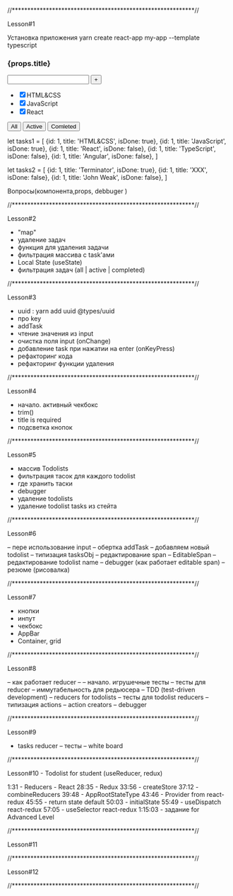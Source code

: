 //***********************************************************//

Lesson#1 

Установка приложения
yarn create react-app my-app --template typescript

  <div>
     <h3>{props.title}</h3>
  <div>
     <input/>
     <button>+</button>
  </div>
  <div>
    <ul>
       <li><input type="checkbox" checked={true}/><span>HTML&CSS</span></li>
       <li><input type="checkbox" checked={true}/><span>JavaScript</span></li>
       <li><input type="checkbox" checked={false}/><span>React</span></li>
    </ul>
  </div>
  <div>
     <button>All</button>
     <button>Active</button>
     <button>Comleted</button>
  </div>
  </div>


 let tasks1 = [
 {id: 1, title: 'HTML&CSS', isDone: true},
 {id: 1, title: 'JavaScript', isDone: true},
 {id: 1, title: 'React', isDone: false},
 {id: 1, title: 'TypeScript', isDone: false},
 {id: 1, title: 'Angular', isDone: false},
  ]

let tasks2 = [
{id: 1, title: 'Terminator', isDone: true},
{id: 1, title: 'XXX', isDone: false},
{id: 1, title: 'John Weak', isDone: false},
 ]


Вопросы(компонента,props, debbuger )

//***********************************************************//

Lesson#2

 - "map"
 - удаление задач
 - функция для удаления задачи
 - фильтрация массива с task'ами
 - Local State (useState)
 - фильтрация задач (all | active | completed)



//***********************************************************//

Lesson#3

 - uuid :  yarn add uuid @types/uuid
 - про key
 - addTask
 - чтение значения из input
 - очистка поля input (onChange)
 - добавление task при нажатии на enter (onKeyPress)
 - рефакторинг кода
 - рефакторинг функции удаления

//***********************************************************//


Lesson#4

 - начало. активный чекбокс
 - trim()
 - title is required
 - подсветка кнопок

//***********************************************************//

Lesson#5

- массив Todolists
- фильтрация тасок для каждого todolist
- где хранить таски
- debugger
- удаление todolists
- удаление todolist tasks из стейта


//***********************************************************//

Lesson#6

 – пере использование input
 – обертка addTask
 – добавляем новый todolist
 – типизация tasksObj
 – редактирование span
 – EditableSpan
 – редактирование todolist name
 – debugger (как работает editable span)
 – резюме (рисовалка)

//***********************************************************//

Lesson#7

 - кнопки
 - инпут
 - чекбокс
 - AppBar
 - Container, grid



//***********************************************************//

Lesson#8

– как работает reducer –
– начало. игрушечные тесты
– тесты для reducer
– иммутабельность для редьюсера
– TDD (test-driven development)
– reducers for todolists
– тесты для todolist reducers
– типизация actions
– action creators
– debugger

//***********************************************************//

Lesson#9
- tasks reducer
– тесты
– white board

//***********************************************************//


Lesson#10 - Todolist for student (useReducer, redux)

1:31 - Reducers - React
28:35 - Redux
33:56 - createStore
37:12 - combineReducers
39:48 - AppRootStateType
43:46 - Provider from react-redux
45:55 - return state default
50:03 - initialState
55:49 - useDispatch react-redux
57:05 - useSelector react-redux
1:15:03 - задание for Advanced Level


//***********************************************************//

Lesson#11


//***********************************************************//

Lesson#12


//***********************************************************//
